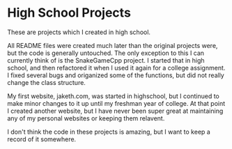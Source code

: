 # High School Projects

These are projects which I created in high school. 

All README files were created much later than the original projects were, but the code is generally untouched. The only exception to this I can currently think of is the SnakeGameCpp project. I started that in high school, and then refactored it when I used it again for a college assignment. I fixed several bugs and origanized some of the functions, but did not really change the class structure. 

My first website, jaketh.com, was started in highschool, but I continued to make minor changes to it up until my freshman year of college. At that point I created another website, but I have never been super great at maintaining any of my personal websites or keeping them relavent.

I don't think the code in these projects is amazing, but I want to keep a record of it somewhere.